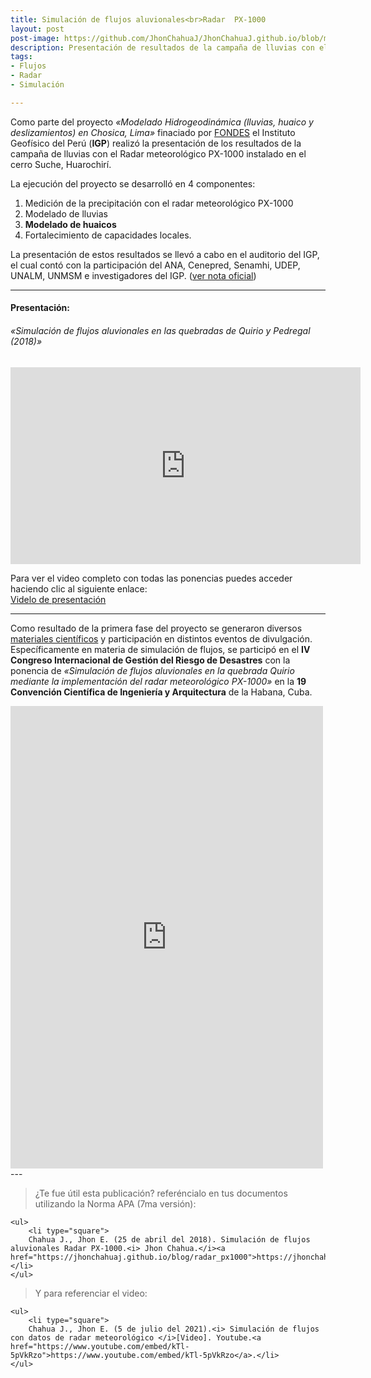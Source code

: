 ```yaml
---
title: Simulación de flujos aluvionales<br>Radar  PX-1000
layout: post
post-image: https://github.com/JhonChahuaJ/JhonChahuaJ.github.io/blob/master/_data/02-1.jpg?raw=true
description: Presentación de resultados de la campaña de lluvias con el Radar meteorológico PX-1000
tags:
- Flujos
- Radar
- Simulación

---
```

Como parte del proyecto <i>«Modelado Hidrogeodinámica (lluvias, huaico y deslizamientos) en Chosica, Lima»</i> finaciado por [FONDES](https://www.indeci.gob.pe/fondes/que-es-el-fondes/) el Instituto Geofísico del Perú (<b>IGP</b>) realizó la presentación de los resultados de la campaña de lluvias con el Radar meteorológico PX-1000 instalado en el cerro Suche, Huarochirí.

La ejecución del proyecto se desarrolló en 4 componentes:
1. Medición de la precipitación con el radar meteorológico PX-1000
2. Modelado de lluvias
3. <b>Modelado de huaicos</b>
4. Fortalecimiento de capacidades locales.

La presentación de estos resultados se llevó a cabo en el auditorio del IGP, el cual contó con la participación del ANA, Cenepred, Senamhi, UDEP, UNALM, UNMSM e investigadores del IGP. ([ver nota oficial](https://www.gob.pe/institucion/igp/noticias/74306-igp-presenta-resultados-de-la-campana-de-lluvias-con-el-radar-meteorologico-px-1000-instalado-en-huarochiri))


---
#### Presentación:
###### «Simulación de flujos aluvionales en las quebradas de Quirio y Pedregal (2018)»

<iframe width="560" height="315" src="https://www.youtube.com/embed/kTl-5pVkRzo" title="Presentación del proyecto" frameborder="0" allow="accelerometer; autoplay; clipboard-write; encrypted-media; gyroscope; picture-in-picture" allowfullscreen></iframe>

Para ver el video completo con todas las ponencias puedes acceder haciendo clic al siguiente enlace:<br>
[Videlo de presentación](https://fb.watch/v/6MdqAmTuP/)

---
Como resultado de la primera fase del proyecto se generaron diversos [materiales científicos](https://repositorio.igp.gob.pe/handle/20.500.12816/4276) y participación en distintos eventos de divulgación. Específicamente en materia de simulación de flujos, se participó en el <b>IV Congreso Internacional de Gestión del Riesgo de Desastres</b> con la ponencia de <i>«Simulación de flujos aluvionales en la quebrada Quirio mediante la implementación del radar meteorológico PX-1000»</i> en la <b>19 Convención Científica de Ingeniería y Arquitectura</b> de la Habana, Cuba.

<iframe src="https://www.facebook.com/plugins/post.php?href=https%3A%2F%2Fwww.facebook.com%2Fjhon.chahua.902%2Fposts%2F456894095158384&show_text=true&width=500" width="500" height="740" style="border:none;overflow:hidden" scrolling="no" frameborder="0" allowfullscreen="true" allow="autoplay; clipboard-write; encrypted-media; picture-in-picture; web-share"></iframe>
---

> ¿Te fue útil esta publicación? referéncialo en tus documentos utilizando la Norma APA (7ma versión):
> <div style="text-align: left">
    <ul>
        <li type="square">
        Chahua J., Jhon E. (25 de abril del 2018). Simulación de flujos aluvionales Radar PX-1000.<i> Jhon Chahua.</i><a href="https://jhonchahuaj.github.io/blog/radar_px1000">https://jhonchahuaj.github.io/blog/radar_px1000</a>.</li>
    </ul>
> Y para referenciar el video:
> <div style="text-align: left">
    <ul>
        <li type="square">
        Chahua J., Jhon E. (5 de julio del 2021).<i> Simulación de flujos con datos de radar meteorológico </i>[Video]. Youtube.<a href="https://www.youtube.com/embed/kTl-5pVkRzo">https://www.youtube.com/embed/kTl-5pVkRzo</a>.</li>
    </ul>